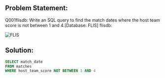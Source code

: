 ## Problem Statement:
Q001flisdb: Write an SQL query to find the match dates where the host team score is not between 1 and 4.[Database: FLIS] flisdb:

![FLIS](https://backend.seek.onlinedegree.iitm.ac.in/23t1_cs2001/assets/img/flis.png)  

## Solution:
```SQL
SELECT match_date
FROM matches
WHERE host_team_score NOT BETWEEN 1 AND 4
```

